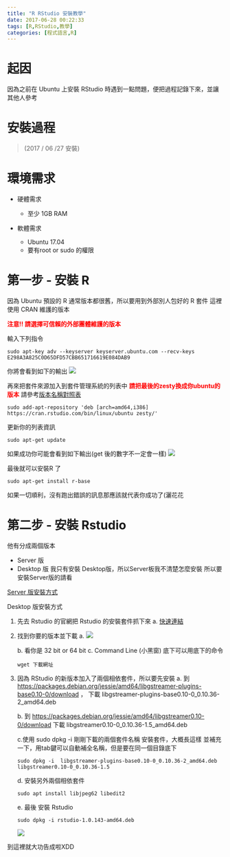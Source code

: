 ```yaml
---
title: "R RStudio 安裝教學"
date: 2017-06-28 00:22:33
tags: [R,RStudio,教學]
categories: [程式語言,R]
---
```

# 起因
因為之前在 Ubuntu 上安裝 RStudio 時遇到一點問題，便把過程記錄下來，並讓其他人參考

# 安裝過程
> (2017 / 06 /27  安裝)

# 環境需求
* 硬體需求
    * 至少 1GB RAM

* 軟體需求
    * Ubuntu 17.04
    * 要有root or sudo 的權限
<!-- more -->

# 第一步 - 安裝 R
因為 Ubuntu 預設的 R 通常版本都很舊，所以要用到外部別人包好的 R 套件
這裡使用 CRAN 維護的版本 

<font color="red">**注意!! 請選擇可信賴的外部團體維護的版本**</font>


輸入下列指令
```
sudo apt-key adv --keyserver keyserver.ubuntu.com --recv-keys E298A3A825C0D65DFD57CBB651716619E084DAB9
```

你將會看到如下的輸出
![](https://i.imgur.com/MxCrJIr.png)

再來把套件來源加入到套件管理系統的列表中 
<font color="red">**請把最後的zesty換成你ubuntu的版本**</font>
請參考[版本名稱對照表](https://wiki.ubuntu.com/Releases)

```
sudo add-apt-repository 'deb [arch=amd64,i386] https://cran.rstudio.com/bin/linux/ubuntu zesty/'
```

更新你的列表資訊


```
sudo apt-get update
```

如果成功你可能會看到如下輸出(get 後的數字不一定會一樣)
![](https://i.imgur.com/C6jkVzl.png)

最後就可以安裝R 了

```
sudo apt-get install r-base
```

如果一切順利，沒有跑出錯誤的訊息那應該就代表你成功了(灑花花

# 第二步 - 安裝 Rstudio
他有分成兩個版本
* Server 版
* Desktop 版
我只有安裝 Desktop版，所以Server板我不清楚怎麼安裝
所以要安裝Server版的請看

[Server 版安裝方式](https://www.rstudio.com/products/rstudio/download-server/)

Desktop 版安裝方式
1. 先去 Rstudio 的官網把 Rstudio 的安裝套件抓下來
	a. [快速連結](https://www.rstudio.com/products/rstudio/download/)
2. 找到你要的版本並下載
    a. ![](https://i.imgur.com/fDVGiIx.png)
    
    b. 看你是 32 bit or 64 bit
    c. Command Line (小黑窗) 底下可以用底下的命令
    
    ```
    wget 下載網址 
    ```
    
3. 因為 RStudio 的新版本加入了兩個相依套件，所以要先安裝
    a. 到 https://packages.debian.org/jessie/amd64/libgstreamer-plugins-base0.10-0/download ， 下載 libgstreamer-plugins-base0.10-0_0.10.36-2_amd64.deb
    
    b. 到  https://packages.debian.org/jessie/amd64/libgstreamer0.10-0/download 下載 libgstreamer0.10-0_0.10.36-1.5_amd64.deb
    
    c.使用 sudo dpkg -i  剛剛下載的兩個套件名稱 安裝套件，大概長這樣 並補充一下，用tab鍵可以自動補全名稱，但是要在同一個目錄底下
    
    ```			
    sudo dpkg -i  libgstreamer-plugins-base0.10-0_0.10.36-2_amd64.deb libgstreamer0.10-0_0.10.36-1.5
    ```
    d. 安裝另外兩個相依套件
    
    ```
    sudo apt install libjpeg62 libedit2
    ```
    e. 最後 安裝 Rstudio
    
    ```
    sudo dpkg -i rstudio-1.0.143-amd64.deb
    ```
    ![](https://i.imgur.com/TTSfnFF.png)
    
到這裡就大功告成啦XDD
